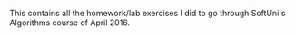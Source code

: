 This contains all the homework/lab exercises I did to go through SoftUni's Algorithms course of April 2016.